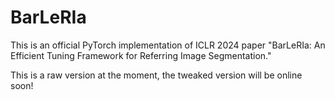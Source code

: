 # BarLeRIa

This is an official PyTorch implementation of ICLR 2024 paper "BarLeRIa: An Efficient Tuning Framework for Referring Image Segmentation."

This is a raw version at the moment, the tweaked version will be online soon!

